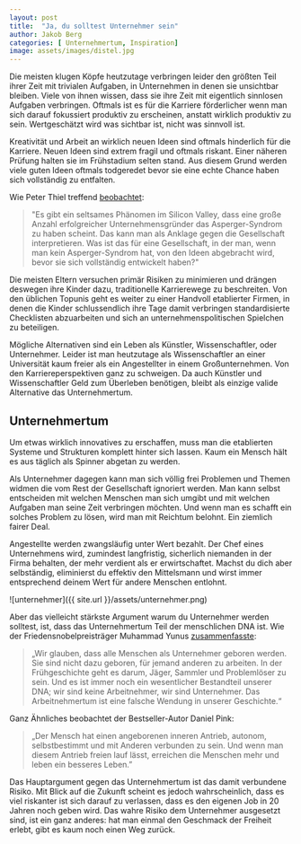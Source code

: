 ```yaml
---
layout: post
title:  "Ja, du solltest Unternehmer sein"
author: Jakob Berg
categories: [ Unternehmertum, Inspiration]
image: assets/images/distel.jpg
--- 
```


Die meisten klugen Köpfe heutzutage verbringen leider den größten Teil ihrer Zeit mit trivialen Aufgaben, in Unternehmen in denen sie unsichtbar bleiben. Viele von ihnen wissen, dass sie ihre Zeit mit eigentlich sinnlosen Aufgaben verbringen. Oftmals ist es für die Karriere förderlicher wenn man sich darauf fokussiert produktiv zu erscheinen, anstatt wirklich produktiv zu sein. Wertgeschätzt wird was sichtbar ist, nicht was sinnvoll ist. 

Kreativität und Arbeit an wirklich neuen Ideen sind oftmals hinderlich für die Karriere. Neuen Ideen sind extrem fragil und oftmals riskant. Einer näheren Prüfung halten sie im Frühstadium selten stand. Aus diesem Grund werden viele guten Ideen oftmals todgeredet bevor sie eine echte Chance haben sich vollständig zu entfalten. 

Wie Peter Thiel treffend [beobachtet](https://www.businessinsider.com/peter-thiel-talk-in-london-on-business-and-politics-2015-4?r=DE&IR=T):

> "Es gibt ein seltsames Phänomen im Silicon Valley, dass eine große Anzahl erfolgreicher Unternehmensgründer das Asperger-Syndrom zu haben scheint. Das kann man als Anklage gegen die Gesellschaft interpretieren. Was ist das für eine Gesellschaft, in der man, wenn man kein Asperger-Syndrom hat, von den Ideen abgebracht wird, bevor sie sich vollständig entwickelt haben?"

Die meisten Eltern versuchen primär Risiken zu minimieren und drängen deswegen ihre Kinder dazu, traditionelle Karrierewege zu beschreiten. Von den üblichen Topunis geht es weiter zu einer Handvoll etablierter Firmen, in denen die Kinder schlussendlich ihre Tage damit verbringen standardisierte Checklisten abzuarbeiten und sich an unternehmenspolitischen Spielchen zu beteiligen. 

Mögliche Alternativen sind ein Leben als Künstler, Wissenschaftler, oder Unternehmer. Leider ist man heutzutage als Wissenschaftler an einer Universität kaum freier als ein Angestellter in einem Großunternehmen. Von den Karriereperspektiven ganz zu schweigen. Da auch Künstler und Wissenschaftler Geld zum Überleben benötigen, bleibt als einzige valide Alternative das Unternehmertum.

## Unternehmertum

Um etwas wirklich innovatives zu erschaffen, muss man die etablierten Systeme und Strukturen komplett hinter sich lassen. Kaum ein Mensch hält es aus täglich als Spinner abgetan zu werden. 

Als Unternehmer dagegen kann man sich völlig frei Problemen und Themen widmen die vom Rest der Gesellschaft ignoriert werden. Man kann selbst entscheiden mit welchen Menschen man sich umgibt und mit welchen Aufgaben man seine Zeit verbringen möchten. Und wenn man es schafft ein solches Problem zu lösen, wird man mit Reichtum belohnt. Ein ziemlich fairer Deal. 

Angestellte werden zwangsläufig unter Wert bezahlt. Der Chef eines Unternehmens wird, zumindest langfristig, sicherlich niemanden in der Firma behalten, der mehr verdient als er erwirtschaftet. Machst du dich aber selbständig, eliminierst du effektiv den Mittelsmann und wirst immer entsprechend deinem Wert für andere Menschen entlohnt. 

![unternehmer]({{ site.url }}/assets/unternehmer.png)

 Aber das vielleicht stärkste Argument warum du Unternehmer werden solltest, ist, dass das Unternehmertum Teil der menschlichen DNA ist. Wie der Friedensnobelpreisträger Muhammad Yunus [zusammenfasste](https://www.forbes.com/100-greatest-business-minds/person/muhammad-yunus):

> „Wir glauben, dass alle Menschen als Unternehmer geboren werden. Sie sind nicht dazu geboren, für jemand anderen zu arbeiten. In der Frühgeschichte geht es darum, Jäger, Sammler und Problemlöser zu sein. Und es ist immer noch ein wesentlicher Bestandteil unserer DNA; wir sind keine Arbeitnehmer, wir sind Unternehmer. Das Arbeitnehmertum ist eine falsche Wendung in unserer Geschichte.“

Ganz Ähnliches beobachtet der Bestseller-Autor Daniel Pink:

> „Der Mensch hat einen angeborenen inneren Antrieb, autonom, selbstbestimmt und mit Anderen verbunden zu sein. Und wenn man diesem Antrieb freien lauf lässt, erreichen die Menschen mehr und leben ein besseres Leben.”

Das Hauptargument gegen das Unternehmertum ist das damit verbundene Risiko. Mit Blick auf die Zukunft scheint es jedoch wahrscheinlich, dass es viel riskanter ist sich darauf zu verlassen, dass es den eigenen Job in 20 Jahren noch geben wird. Das wahre Risiko dem Unternehmer ausgesetzt sind, ist ein ganz anderes: hat man einmal den Geschmack der Freiheit erlebt, gibt es kaum noch einen Weg zurück.

